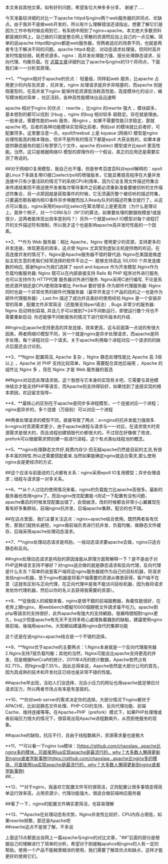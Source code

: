 本文来自其他文章。如有好的问题，希望各位大神多多分享， 谢谢了.....

今天准备较详细的对比一下apache httpd与nginx两个web服务器的异同点、优缺点。由于我并不是做web开发的，所以有什么理解错误还请指出，想要了解它们是因为工作中有时候会用到它，有系统中用到了nginx+apache。本文绝大多数资料都是摘抄网上，自己做的只就是整合网上零散的资源然后加上自己的一点见解。简单的说apache httpd和nginx都是web服务器，但两者适应的场景不同，也就是两者专注于解决不同的问题。apache httpd:稳定、对动态请求处理强，但同时高并发时性能较弱，耗费资源多。nginx：高并发处理能力强、擅长处理静态请求、反向代理、均衡负载。在 [这篇文章](http://www.phpzixue.cn/detail1174.shtml)详细列出了apache与nginx的13个异同点，下面我们来一一分析其原理。

**1、**nginx相对于apache的优点： 轻量级，同样起web 服务，比apache 占用更少的内存及资源 ，抗并发，nginx 处理请求是异步非阻塞的，而apache 则是阻塞型的，在高并发下nginx 能保持低资源低消耗高性能，高度模块化的设计，编写模块相对简单 ，社区活跃，各种高性能模块出品迅速啊

apache 相对于nginx 的优点： rewrite ，比nginx 的rewrite 强大 ，模块超多，基本想到的都可以找到 少bug ，nginx 的bug 相对较多 超稳定。存在就是理由，一般来说，需要性能的web 服务，用nginx 。如果不需要性能只求稳定，那就apache 吧。后者的各种功能模块实现得比前者，例如ssl 的模块就比前者好，可配置项多。这里要注意一点，epoll\(freebsd 上是 kqueue \)网络IO 模型是nginx 处理性能高的根本理由，但并不是所有的情况下都是epoll 大获全胜的，如果本身提供静态服务的就只有寥寥几个文件，apache 的select 模型或许比epoll 更高性能。当然，这只是根据网络IO 模型的原理作的一个假设，真正的应用还是需要实测了再说的。

\#\#对于网络IO复用模型，我自己也不懂，但是参考百度百科对epoll解释的：epoll是Linux下多路复用IO接口select/poll的增强版本，它能显著提高程序在大量并发连接中只有少量活跃的情况下的系统CPU利用率，因为它会复用文件描述符集合来传递结果而不用迫使开发者每次等待事件之前都必须重新准备要被侦听的文件描述符集合，另一点原因就是获取事件的时候，它无须遍历整个被侦听的描述符集，只要遍历那些被内核IO事件异步唤醒而加入Ready队列的描述符集合就行了。从这点可以看出，nginx采用的epoll比select在算法理论上是更高效（为什么是理论上，我举个例子，对一个O\(N\)与O（N^2\)的算法，如果要处理的数据规模是1或是很少，这两者能体现出效率差别吗？）另外一个就是select IO模型对每个进程打开的文件描述符有限制，所以我才这个也是影响apache高并发时性能的一个因素。

**2、**作为 Web 服务器：相比 Apache，Nginx 使用更少的资源，支持更多的并发连接，体现更高的效率，这点使 Nginx 尤其受到虚拟主机提供商的欢迎。在高连接并发的情况下，Nginx是Apache服务器不错的替代品: Nginx在美国是做虚拟主机生意的老板们经常选择的软件平台之一. 能够支持高达 50,000 个并发连接数的响应, 感谢Nginx为我们选择了 epoll and kqueue 作为开发模型.Nginx作为负载均衡服务器: Nginx 既可以在内部直接支持 Rails 和 PHP 程序对外进行服务, 也可以支持作为 HTTP代理 服务器对外进行服务. Nginx采用C进行编写, 不论是系统资源开销还是CPU使用效率都比 Perlbal 要好很多.作为邮件代理服务器: Nginx 同时也是一个非常优秀的邮件代理服务器（最早开发这个产品的目的之一也是作为邮件代理服务器）, Last.fm 描述了成功并且美妙的使用经验.Nginx 是一个安装非常的简单 , 配置文件非常简洁（还能够支持perl语法）, Bugs 非常少的服务器: Nginx 启动特别容易, 并且几乎可以做到7\*24不间断运行，即使运行数个月也不需要重新启动. 你还能够不间断服务的情况下进行软件版本的升级 .

\#\#nginx比apache支持更高的并发连接，效率更高，这与前面第一点说的有很大因素，两者网络IO模型不同，另一个就是nginx是异步处理请求，而apache是同步处理，每个进程对应一个请求。关于apache利用每个进程对应一个请求的的缺点后面还会讨论到。

**3、**Nginx 配置简洁, Apache 复杂 ，Nginx 静态处理性能比 Apache 高 3倍以上 ，Apache 对 PHP 支持比较简单，Nginx 需要配合其他后端用 ，Apache 的组件比 Nginx 多 ，现在 Nginx 才是 Web 服务器的首选

\#\#Nginx对动态处理请求弱，这个我想与它本身的实现有关吧，它需要与其他模块结合才能支持PHP等语言，而Apache则支持得较好，如果找到了底层实现的根本原因，欢迎留言指导~

**4、**最核心的区别在于apache是同步多进程模型，一个连接对应一个进程；nginx是异步的，多个连接（万级别）可以对应一个进程

\#\#两者处理请求的模型不同，直接导致了两点：a&gt;nginx的抗并发能力强很多. b&gt;nginx对资源需求更少，由于apache进程与请求与一一对应，在请求很大时资源需求是很大的，而且进程创建销毁代价都很大的。不过现在好像做了改进，prefork可以根据需求预创建一些进行进程，这个有点类似线程池的概念。

**5、**nginx处理静态文件好,耗费内存少.但无疑apache仍然是目前的主流,有很多丰富的特性.所以还需要搭配着来.当然如果能确定nginx就适合需求,那么使用nginx会是更经济的方式.

\#\#这个应该与前面说的几点都有关系：nginx采用epoll IO复用模型；异步处理请求；线程与请求是一对多关系。

**6、**从个人过往的使用情况来看，nginx的负载能力比apache高很多。最新的服务器也改用nginx了。而且nginx改完配置能-t测试一下配置有没有问题，apache重启的时候发现配置出错了，会很崩溃，改的时候都会非常小心翼翼现在看有好多集群站，前端nginx抗并发，后端apache集群，配合的也不错。

\#\#在这点里面，我们主要关注这点：nginx+apache结合使用。既然两者各有优势，那我们就扬长避短，nginx做前端负责进行抗并发、负载均衡、做静态文件缓存，后端采用apache处理动态请求。

**7、**nginx处理动态请求是鸡肋，一般动态请求要apache去做，nginx只适合静态和反向。

\#\#nginx处理动态请求是鸡肋的原因谁能从原理方面帮解释一下？是不是由于对PHP这种语言支持不够好？对nginx适合做的就是静态请求和反向代理，反向代理是什么东东？简单的说是客户端将这nginx服务器就作为自己的目标机器，将请求发给nginx机器，至于nginx机器是将客户端需要的资源从哪里获得，客户端不在意（这就有区别与正向代理，在正向代理中是我不能访问目标机器，因为我将请求发给你代理机器，然后以你的名义去获得我需要的资源）。

**8、**從我個人的經驗來看，nginx是很不錯的前端服務器，負載性能很好，在老奔上開nginx，用webbench模擬10000個靜態文件請求毫不吃力。apache對php等語言的支持很好，此外apache有強大的支持網路，發展時間相對nginx更久，bug少但是apache有先天不支持多核心處理負載雞肋的缺點，建議使用nginx做前端，後端用apache。大型網站建議用nginx自代的集群功能

这个还是在说nginx+apache结合是一个不错的选择。

**9、**Nginx优于apache的主要两点：1.Nginx本身就是一个反向代理服务器 2.Nginx支持7层负载均衡；其他的当然，Nginx可能会比apache支持更高的并发，但是根据NetCraft的统计，2011年4月的统计数据，Apache依然占有62.71%，而Nginx是7.35%，因此总得来说，Aapche依然是大部分公司的首先，因为其成熟的技术和开发社区已经也是非常不错的性能。

\#\#apache早出现，当初人们没选择，况且小压力的网址也用apache就足够应付请求压力，所以两者市场占有率是有差距的。

**10、**你对web server的需求决定你的选择。大部分情况下nginx都优于APACHE，比如说静态文件处理、PHP-CGI的支持、反向代理功能、前端Cache、维持连接等等。在Apache+PHP（prefork）模式下，如果PHP处理慢或者前端压力很大的情况下，很容易出现Apache进程数飙升，从而拒绝服务的现象。

\#\#apache的缺陷，抗压不行，且由于线程数飙升，资源需求量也是极大

**11、**可以看一下nginx lua模块：[https://github.com/chaoslaw...apache比nginx多的模块，可直接用lua实现apache是最流行的，why？大多数人懒得更新到nginx或者学新事物](https://github.com/chaoslaw...apache比nginx多的模块，可直接用lua实现apache是最流行的，why？大多数人懒得更新到nginx或者学新事物)  
\#\#...

**12、**对于nginx，我喜欢它配置文件写的很简洁，正则配置让很多事情变得简单运行效率高，占用资源少，代理功能强大，很适合做前端响应服务器

\#\#看了一下，nginx的配置文件确实更简洁，也容易理解

**13、**Apache在处理动态有优势，Nginx并发性比较好，CPU内存占用低，如果rewrite频繁，那还是Apache吧  
\#\#rewrite这点不是很了解，不多说

上面这13点都是出自网上一篇apache与nginx的对比文章，"\#\#"后面的部分是根据自己的理解进行了简单的分析，希望对于刚接触apahce和nginx的人有一定的帮助。使用一个产品不能糊里糊涂的使用，我们需要了解其优点和缺点，这样才能更好的使用它们。

